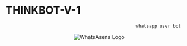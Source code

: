 #                                                      THINKBOT-V-1
                                                     whatsapp user bot



<div align="center">

  ![WhatsAsena Logo](https://media.giphy.com/media/BlHyA0MPp9N0yMtgPa/giphy.gif)
